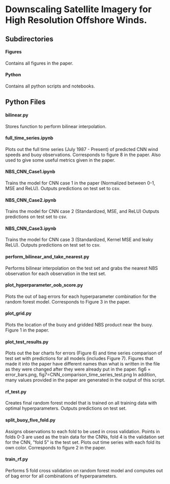 # Downscaling Satellite Imagery for High Resolution Offshore Winds.

## Subdirectories

#### Figures
Contains all figures in the paper.

#### Python
Contains all python scripts and notebooks.


## Python Files

#### bilinear.py 
Stores function to perform bilinear interpolation.

#### full_time_series.ipynb
Plots out the full time series (July 1987 - Present) of predicted CNN wind speeds and buoy observations.
Corresponds to figure 8 in the paper. Also used to give some useful metrics given in the paper.

#### NBS_CNN_Case1.ipynb
Trains the model for CNN case 1 in the paper (Normalized between 0-1, MSE and ReLU).
Outputs predictions on test set to csv.

#### NBS_CNN_Case2.ipynb
Trains the model for CNN case 2 (Standardized, MSE, and ReLU)
Outputs predictions on test set to csv.

#### NBS_CNN_Case3.ipynb
Trains the model for CNN case 3 (Standardized, Kernel MSE and leaky ReLU).
Outputs predictions on test set to csv.

#### perform_bilinear_and_take_nearest.py
Performs bilinear interpolation on the test set and grabs the nearest NBS observation 
for each observation in the test set.

#### plot_hyperparameter_oob_score.py
Plots the out of bag errors for each hyperparameter combination for the random forest model.
Corresponds to Figure 3 in the paper.

#### plot_grid.py
Plots the location of the buoy and gridded NBS product near the buoy. Figure 1 in the paper.

#### plot_test_results.py
Plots out the bar charts for errors (Figure 6) and time series comparison of test
set with predictions for all models (includes Figure 7). Figures that made it into
the paper have different names than what is written in the file as they were changed
after they were already put in the paper. 
fig6 = error_bars.png, fig7=CNN_comparison_time_series_test.png
In addition, many values provided in the paper are generated in the output of this script.

#### rf_test.py
Creates final random forest model that is trained on all training data with
optimal hyperparameters. Outputs predictions on test set.

#### split_buoy_five_fold.py
Assigns observations to each fold to be used in cross validation.
Points in folds 0-3 are used as the train data for the CNNs, fold 4 is the 
validation set for the CNN, "fold 5" is the test set.
Plots out time series with each fold its own color. Corresponds to figure 2 in the paper.

#### train_rf.py 
Performs 5 fold cross validation on random forest model and computes out of bag
error for all combinations of hyperparameters.
